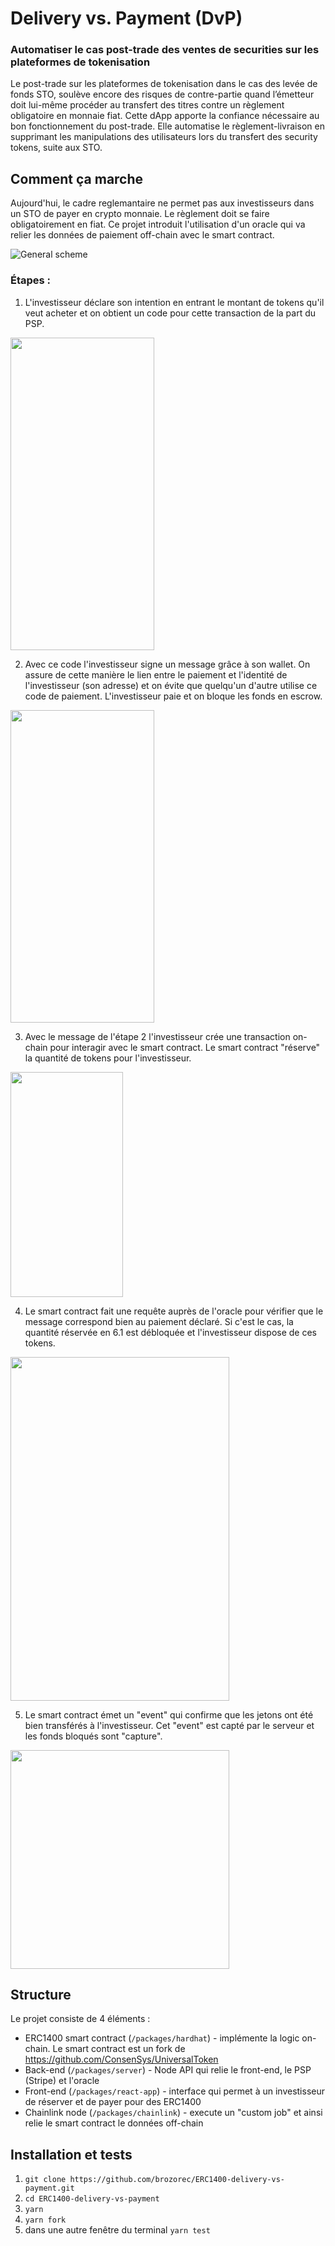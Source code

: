 # Delivery vs. Payment (DvP)

### Automatiser le cas post-trade des ventes de securities sur les plateformes de tokenisation

Le post-trade sur les plateformes de tokenisation dans le cas des levée de fonds STO,
soulève encore des risques de contre-partie quand l’émetteur doit lui-même procéder au transfert des titres contre un règlement obligatoire en monnaie fiat. 
Cette dApp apporte la confiance nécessaire au bon fonctionnement du post-trade.
Elle automatise le règlement-livraison en supprimant les manipulations des utilisateurs lors du transfert des security tokens, suite aux STO.

## Comment ça marche
Aujourd'hui, le cadre reglemantaire ne permet pas aux investisseurs dans un STO de payer en crypto monnaie. Le règlement doit se faire obligatoirement en fiat. Ce projet introduit l'utilisation d'un oracle qui va relier les données de paiement off-chain avec le smart contract.

![General scheme](https://github.com/brozorec/ERC1400-delivery-vs-payment/blob/main/images/general.png)

### Étapes :

1. L'investisseur déclare son intention en entrant le montant de tokens qu'il veut acheter et on obtient un code pour cette transaction de la part du PSP.
<img src="https://github.com/brozorec/ERC1400-delivery-vs-payment/blob/main/images/step1.png" height="500px" width="230px"/>

2. Avec ce code l'investisseur signe un message grâce à son wallet.
On assure de cette manière le lien entre le paiement et l'identité de l'investisseur (son adresse) et on évite que quelqu'un d'autre utilise ce code de paiement.
L'investisseur paie et on bloque les fonds en escrow.
<img src="https://github.com/brozorec/ERC1400-delivery-vs-payment/blob/main/images/step2.png" height="500px" width="230px"/>

3. Avec le message de l'étape 2 l'investisseur crée une transaction on-chain pour interagir avec le smart contract. 
Le smart contract "réserve" la quantité de tokens pour l'investisseur.
<img src="https://github.com/brozorec/ERC1400-delivery-vs-payment/blob/main/images/step3.png" height="360px" width="180px"/>

4. Le smart contract fait une requête auprès de l'oracle pour vérifier que le message correspond bien au paiement déclaré.
Si c'est le cas, la quantité réservée en 6.1 est débloquée et l'investisseur dispose de ces tokens.
<img src="https://github.com/brozorec/ERC1400-delivery-vs-payment/blob/main/images/step4.png" height="550px" width="350px"/>

5. Le smart contract émet un "event" qui confirme que les jetons ont été bien transférés à l'investisseur.
Cet "event" est capté par le serveur et les fonds bloqués sont "capture".
<img src="https://github.com/brozorec/ERC1400-delivery-vs-payment/blob/main/images/step5.png" height="350px" width="350px"/>

## Structure

Le projet consiste de 4 éléments :

- ERC1400 smart contract (`/packages/hardhat`) - implémente la logic on-chain. Le smart contract est un fork de https://github.com/ConsenSys/UniversalToken
- Back-end (`/packages/server`) - Node API qui relie le front-end, le PSP (Stripe) et l'oracle
- Front-end (`/packages/react-app`) - interface qui permet à un investisseur de réserver et de payer pour des ERC1400
- Chainlink node (`/packages/chainlink`) - execute un "custom job" et ainsi relie le smart contract le données off-chain

## Installation et tests

1. `git clone https://github.com/brozorec/ERC1400-delivery-vs-payment.git`
2. `cd ERC1400-delivery-vs-payment`
3. `yarn`
4. `yarn fork`
5. dans une autre fenêtre du terminal `yarn test`
